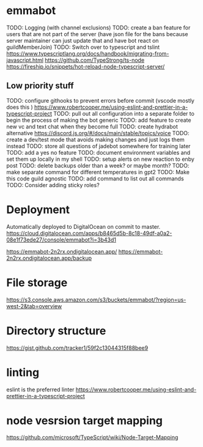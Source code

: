 # emmabot

TODO: Logging (with channel exclusions)
TODO: create a ban feature for users that are not part of the server (have json file for the bans because server maintainer can just update that and have bot react on guildMemberJoin)
TODO: Switch over to typescript and tslint https://www.typescriptlang.org/docs/handbook/migrating-from-javascript.html https://github.com/TypeStrong/ts-node https://fireship.io/snippets/hot-reload-node-typescript-server/

## Low priority stuff

TODO: configure githooks to prevent errors before commit (vscode mostly does this ) https://www.robertcooper.me/using-eslint-and-prettier-in-a-typescript-project
TODO: pull out all configuration into a separate folder to begin the process of making the bot generic
TODO: add feature to create new vc and text chat when they become full
TODO: create hydrabot alternative https://discord.js.org/#/docs/main/stable/topics/voice
TODO: create a dev/test mode that avoids making changes and just logs them instead
TODO: store all questions of jadebot somewhere for training later
TODO: add a yes no feature
TODO: document environment variables and set them up locally in my shell
TODO: setup alerts on new reaction to enby post
TODO: delete backups older than a week? or maybe month?
TODO: make separate command for different temperatures in gpt2
TODO: Make this code guild agnostic
TODO: add command to list out all commands
TODO: Consider adding sticky roles?

# Deployment

Automatically deployed to DigitalOcean on commit to master. https://cloud.digitalocean.com/apps/b8465d5b-8c18-49df-a0a2-08e1f73ede27/console/emmabot?i=3b43d1

https://emmabot-2n2rx.ondigitalocean.app/
https://emmabot-2n2rx.ondigitalocean.app/backup

# File storage

https://s3.console.aws.amazon.com/s3/buckets/emmabot/?region=us-west-2&tab=overview

# Directory structure

https://gist.github.com/tracker1/59f2c13044315f88bee9

# linting

eslint is the preferred linter https://www.robertcooper.me/using-eslint-and-prettier-in-a-typescript-project

# node vesrsion target mapping

https://github.com/microsoft/TypeScript/wiki/Node-Target-Mapping
